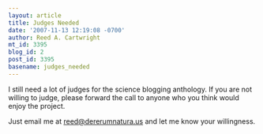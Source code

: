 ```yaml
---
layout: article
title: Judges Needed
date: '2007-11-13 12:19:08 -0700'
author: Reed A. Cartwright
mt_id: 3395
blog_id: 2
post_id: 3395
basename: judges_needed
---
```

I still need a lot of judges for the science blogging anthology.  If you are not willing to judge, please forward the call to anyone who you think would enjoy the project.

Just email me at reed@dererumnatura.us and let me know your willingness.
